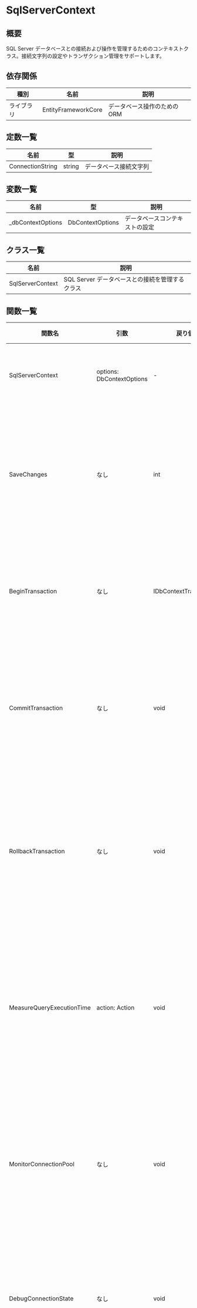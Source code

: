 # SqlServerContext

## 概要
SQL Server データベースとの接続および操作を管理するためのコンテキストクラス。接続文字列の設定やトランザクション管理をサポートします。

## 依存関係
| 種別 | 名前 | 説明 |
|------|------|------|
| ライブラリ | EntityFrameworkCore | データベース操作のための ORM |

## 定数一覧
| 名前 | 型 | 説明 |
|------|----|------|
| ConnectionString | string | データベース接続文字列 |

## 変数一覧
| 名前 | 型 | 説明 |
|------|----|------|
| _dbContextOptions | DbContextOptions | データベースコンテキストの設定 |

## クラス一覧
| 名前 | 説明 |
|------|------|
| SqlServerContext | SQL Server データベースとの接続を管理するクラス |

## 関数一覧
| 関数名                     | 引数                                | 戻り値   | 説明                                          |
|----------------------------|-------------------------------------|----------|-----------------------------------------------|
| SqlServerContext           | options: DbContextOptions           | -        | コンストラクタ                                |
| SaveChanges                | なし                                | int      | データベースへの変更を保存する                |
| BeginTransaction           | なし                                | IDbContextTransaction | トランザクションを開始         |
| CommitTransaction          | なし                                | void     | トランザクションをコミットする               |
| RollbackTransaction        | なし                                | void     | トランザクションをロールバックする           |
| MeasureQueryExecutionTime  | action: Action                      | void     | クエリ実行時間を計測しログに記録する           |
| MonitorConnectionPool      | なし                                | void     | 接続プールの状態をモニタリングする            |
| DebugConnectionState       | なし                                | void     | 接続状態をデバッグ表示する                    |
| ExecuteWithRetry           | action: Action                      | void     | トランザクションの自動リトライを実行する       |

## 機能一覧
- クエリの実行時間を計測し、ログに記録する機能を提供。
- 接続プールの状態をリアルタイムでモニタリング可能。
- デバッグモードにより現在の接続状態及びトランザクション情報を詳細表示し、開発者が状況把握しやすい設計となっている。
- トランザクションの自動リトライ機能を提供。
- 開発者向けに、クエリ実行時の詳細なトレースと接続状態のリアルタイムログ出力機能を備えている.
+ 開発者向けに、利用時の操作ガイドと具体例を併記し、デバッグおよび検証がより直感的に行える仕組みを含んでいる.

## 使用例
```csharp
// クエリの実行時間を計測
SqlServerContext.MeasureQueryExecutionTime(() => {
    context.SaveChanges();
});

// 接続プールの状態をモニタリング
SqlServerContext.MonitorConnectionPool();

// デバッグモードで接続状態を表示
SqlServerContext.DebugConnectionState();

// トランザクションの自動リトライ
SqlServerContext.ExecuteWithRetry(() => {
    using (var transaction = context.BeginTransaction())
    {
        context.SaveChanges();
        transaction.Commit();
    }
});
```
